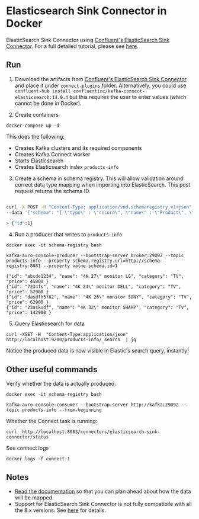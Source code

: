 # Elasticsearch Sink Connector in Docker

ElasticSearch Sink Connector using [Confluent's ElasticSearch Sink Connector][2]. For a full detailed tutorial, please see [here][3].

## Run

1. Download the artifacts from [Confluent's ElasticSearch Sink Connector][4] and place it under `connect-plugins` folder. Alternatively, you could use `confluent-hub install confluentinc/kafka-connect-elasticsearch:14.0.4` but this requires the user to enter values (which cannot be done in Docker).

1. Create containers

`docker-compose up -d`

This does the following:

- Creates Kafka clusters and its required components
- Creates Kafka Connect worker
- Starts Elasticsearch
- Creates Elasticsearch index `products-info`


3. Create a schema in schema registry. This will allow validation around correct data type mapping when importing into ElasticSearch. This post request returns the schema ID.

```sh

curl -X POST -H "Content-Type: application/vnd.schemaregistry.v1+json" \
--data '{"schema": "{ \"type\" : \"record\", \"name\" : \"Product\", \"fields\" : [ { \"name\" : \"id\" , \"type\" : \"string\" }, { \"name\" : \"name\" , \"type\" : \"string\" }, { \"name\" : \"category\" , \"type\" : \"string\" }, { \"name\" : \"price\" , \"type\" : \"int\" } ] }"}' http://localhost:8081/subjects/product-info/versions

> {"id":1}
```


4. Run a producer that writes to `products-info`

```
docker exec -it schema-registry bash

kafka-avro-console-producer --bootstrap-server broker:29092 --topic products-info --property schema.registry.url=http://schema-registry:8081 --property value.schema.id=1

{"id": "abcde1234", "name": "4K 27\" monitor LG", "category": "TV", "price": 45800 }
{"id": "7234fs", "name": "4K 24\" monitor DELL", "category": "TV", "price": 52900 }
{"id": "dasdfh3f82", "name": "4K 26\" monitor SONY", "category": "TV", "price": 62900 }
{"id": "23askudf", "name": "4K 32\" monitor SHARP", "category": "TV", "price": 142900 }
```

5. Query Elasticsearch for data

```
curl -XGET -H  "Content-Type:application/json"   http://localhost:9200/products-info/_search  | jq

```

Notice the produced data is now visible in Elastic's search query, instantly!

## Other useful commands

Verify whether the data is actually produced.

```
docker exec -it schema-registry bash

kafka-avro-console-consumer --bootstrap-server http://kafka:29092 --topic products-info --from-beginning
```

Whether the Connect task is running:

```
curl  http://localhost:8083/connectors/elasticsearch-sink-connector/status
```

See connect logs

```
docker logs -f connect-1
```

## Notes

- [Read the documentation][6] so that you can plan ahead about how the data will be mapped.
- Support for ElasticSearch Sink Connector is not fully compatibile with all the 8.x versions. See [here][5] for details.

[1]: https://www.elastic.co/guide/en/elasticsearch/reference/current/ingest.html
[2]: https://www.confluent.io/hub/confluentinc/kafka-connect-elasticsearch
[3]: https://docs.confluent.io/kafka-connectors/elasticsearch/current/overview.html#
[4]: https://www.confluent.io/hub/confluentinc/kafka-connect-elasticsearch
[5]: https://github.com/confluentinc/kafka-connect-elasticsearch/issues/620
[6]: https://docs.confluent.io/kafka-connectors/elasticsearch/current/overview.html